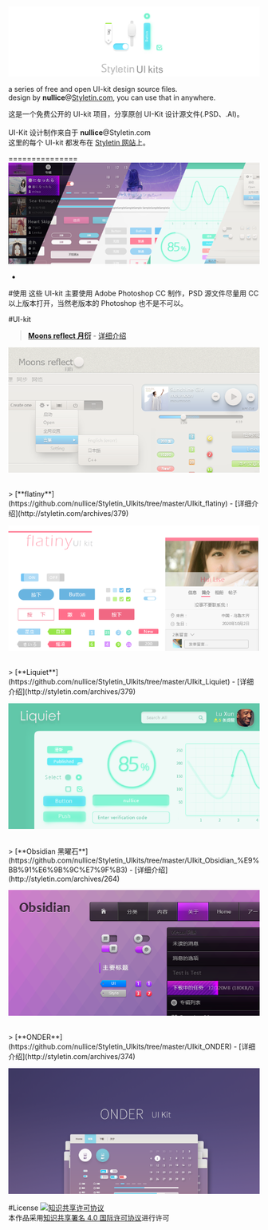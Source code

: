 
![](https://github.com/nullice/Styletin_UIkits/blob/master/Cover/LOGO_700w2.png)

a series of free and open UI-kit design source files.<br>
design by **nullice**@[Styletin.com](http://styletin.com/), you can use that in anywhere.


这是一个免费公开的 UI-kit 项目，分享原创 UI-Kit 设计源文件(.PSD、.AI)。<br>    
UI-Kit 设计制作来自于 **nullice**@Styletin.com<br>
这里的每个 UI-kit 都发布在 [Styletin 网站](http://styletin.com/)上。

===============
![](https://github.com/nullice/Styletin_UIkits/raw/master/Cover/ccby_.png)

-
#使用
这些 UI-kit 主要使用 Adobe Photoshop CC 制作，PSD 源文件尽量用 CC 以上版本打开，当然老版本的 Photoshop 也不是不可以。



#UI-kit
> [**Moons reflect 月衍**](https://github.com/nullice/Styletin_UIkits/tree/master/UIkit_Moons_reflect_%E6%9C%88%E8%A1%8D) - [详细介绍](http://styletin.com/archives/324)

![](https://github.com/nullice/Styletin_UIkits/raw/master/UIkit_Moons_reflect_%E6%9C%88%E8%A1%8D/cover.png)

<br>
> [**flatiny**](https://github.com/nullice/Styletin_UIkits/tree/master/UIkit_flatiny) - [详细介绍](http://styletin.com/archives/379)

![](https://github.com/nullice/Styletin_UIkits/raw/master/UIkit_flatiny/cover.png)

<br>
> [**Liquiet**](https://github.com/nullice/Styletin_UIkits/tree/master/UIkit_Liquiet) - [详细介绍](http://styletin.com/archives/379)

![](https://github.com/nullice/Styletin_UIkits/raw/master/UIkit_Liquiet/cover.png)

<br>
> [**Obsidian 黑曜石**](https://github.com/nullice/Styletin_UIkits/tree/master/UIkit_Obsidian_%E9%BB%91%E6%9B%9C%E7%9F%B3) - [详细介绍](http://styletin.com/archives/264)

![](https://github.com/nullice/Styletin_UIkits/raw/master/UIkit_Obsidian_%E9%BB%91%E6%9B%9C%E7%9F%B3/cover.png)

<br>
> [**ONDER**](https://github.com/nullice/Styletin_UIkits/tree/master/UIkit_ONDER) - [详细介绍](http://styletin.com/archives/374)

![](https://github.com/nullice/Styletin_UIkits/raw/master/UIkit_ONDER/cover.png)


#License
<a rel="license" href="http://creativecommons.org/licenses/by/4.0/"><img alt="知识共享许可协议" style="border-width:0" src="https://i.creativecommons.org/l/by/4.0/88x31.png" /></a><br />本作品采用<a rel="license" href="http://creativecommons.org/licenses/by/4.0/">知识共享署名 4.0 国际许可协议</a>进行许可
